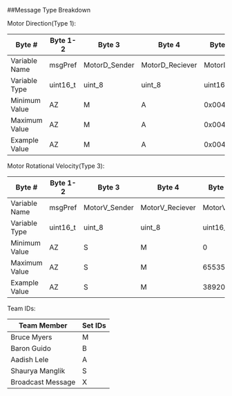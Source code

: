 ##Message Type Breakdown

Motor Direction(Type 1):

| Byte #        | Byte 1-2   | Byte 3        | Byte 4          | Byte 5-6    | Byte 7-8    |
|---------------|------------|---------------|-----------------|-------------|-------------|
| Variable Name | msgPref    | MotorD_Sender | MotorD_Reciever | MotorD_Data | msgSuf      |
| Variable Type | uint16_t   | uint_8        | uint_8          | uint16_t    | uint16_t    |
| Minimum Value | AZ         | M             | A               | 0x0040      | YB          |
| Maximum Value | AZ         | M             | A               | 0x0041      | YB          |
| Example Value | AZ         | M             | A               | 0x0040      | YB          |

Motor Rotational Velocity(Type 3):

| Byte #        | Byte 1-2   | Byte 3        | Byte 4          | Byte 5-6    | Byte 7-8    |
|---------------|------------|---------------|-----------------|-------------|-------------|
| Variable Name | msgPref    | MotorV_Sender | MotorV_Reciever | MotorV_Data | msgSuf      |
| Variable Type | uint16_t   | uint_8        | uint_8          | uint16_t    | uint16_t    |
| Minimum Value | AZ         | S             | M               | 0           | YB          |
| Maximum Value | AZ         | S             | M               | 65535       | YB          |
| Example Value | AZ         | S             | M               | 38920       | YB          |

Team IDs:

| Team Member       | Set IDs |
|-------------------|---------|
| Bruce Myers       | M       |
| Baron Guido       | B       |
| Aadish Lele       | A       |
| Shaurya Manglik   | S       |
| Broadcast Message | X       |


